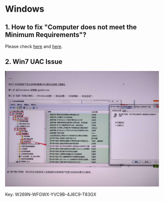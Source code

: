 # Windows

## 1. How to fix "Computer does not meet the Minimum Requirements"?

Please check [here](https://fossbytes.com/solve-tpm-2-0-error-installing-windows-11-fixed/) and [here](https://allthings.how/how-to-install-windows-11-on-legacy-bios-without-secure-boot-or-tpm-2-0/).

## 2. Win7 UAC Issue

![](https://github.com/i0Ek3/issues/blob/master/iamges/windows.jpg)


Key: W269N-WFGWX-YVC9B-4J6C9-T83GX
